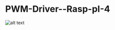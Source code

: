 # PWM-Driver--Rasp-pI-4
![alt text](https://www.electronicwings.com/storage/PlatformSection/TopicContent/304/description/Raspberry%20pi%203%20PWM%20pins.png)
